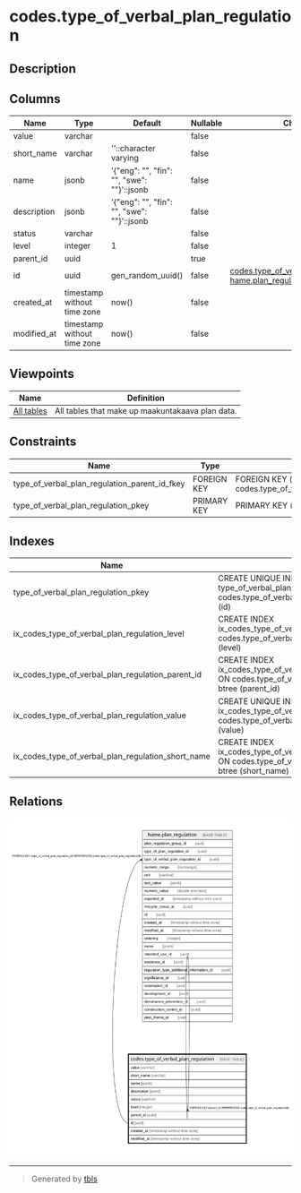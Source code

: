 # codes.type_of_verbal_plan_regulation

## Description

## Columns

| Name | Type | Default | Nullable | Children | Parents | Comment |
| ---- | ---- | ------- | -------- | -------- | ------- | ------- |
| value | varchar |  | false |  |  |  |
| short_name | varchar | ''::character varying | false |  |  |  |
| name | jsonb | '{"eng": "", "fin": "", "swe": ""}'::jsonb | false |  |  |  |
| description | jsonb | '{"eng": "", "fin": "", "swe": ""}'::jsonb | false |  |  |  |
| status | varchar |  | false |  |  |  |
| level | integer | 1 | false |  |  |  |
| parent_id | uuid |  | true |  | [codes.type_of_verbal_plan_regulation](codes.type_of_verbal_plan_regulation.md) |  |
| id | uuid | gen_random_uuid() | false | [codes.type_of_verbal_plan_regulation](codes.type_of_verbal_plan_regulation.md) [hame.plan_regulation](hame.plan_regulation.md) |  |  |
| created_at | timestamp without time zone | now() | false |  |  |  |
| modified_at | timestamp without time zone | now() | false |  |  |  |

## Viewpoints

| Name | Definition |
| ---- | ---------- |
| [All tables](viewpoint-0.md) | All tables that make up maakuntakaava plan data. |

## Constraints

| Name | Type | Definition |
| ---- | ---- | ---------- |
| type_of_verbal_plan_regulation_parent_id_fkey | FOREIGN KEY | FOREIGN KEY (parent_id) REFERENCES codes.type_of_verbal_plan_regulation(id) |
| type_of_verbal_plan_regulation_pkey | PRIMARY KEY | PRIMARY KEY (id) |

## Indexes

| Name | Definition |
| ---- | ---------- |
| type_of_verbal_plan_regulation_pkey | CREATE UNIQUE INDEX type_of_verbal_plan_regulation_pkey ON codes.type_of_verbal_plan_regulation USING btree (id) |
| ix_codes_type_of_verbal_plan_regulation_level | CREATE INDEX ix_codes_type_of_verbal_plan_regulation_level ON codes.type_of_verbal_plan_regulation USING btree (level) |
| ix_codes_type_of_verbal_plan_regulation_parent_id | CREATE INDEX ix_codes_type_of_verbal_plan_regulation_parent_id ON codes.type_of_verbal_plan_regulation USING btree (parent_id) |
| ix_codes_type_of_verbal_plan_regulation_value | CREATE UNIQUE INDEX ix_codes_type_of_verbal_plan_regulation_value ON codes.type_of_verbal_plan_regulation USING btree (value) |
| ix_codes_type_of_verbal_plan_regulation_short_name | CREATE INDEX ix_codes_type_of_verbal_plan_regulation_short_name ON codes.type_of_verbal_plan_regulation USING btree (short_name) |

## Relations

![er](codes.type_of_verbal_plan_regulation.svg)

---

> Generated by [tbls](https://github.com/k1LoW/tbls)
